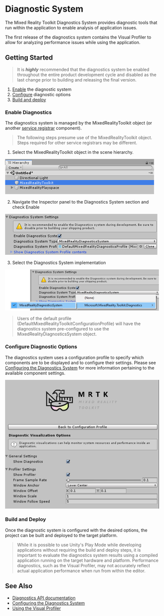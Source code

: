 # Diagnostic System

The Mixed Reality Toolkit Diagnostics System provides diagnostic tools that run within the 
application to enable analysis of application issues. 

The first release of the diagnostics system contains the Visual Profiler to allow for analyzing 
performance issues while using the application. 

## Getting Started

> It is **_highly_** recommended that the diagnostics system be enabled throughout the entire product 
development cycle and disabled as the last change prior to building and releasing the final version.

1. [Enable](#enable-diagnostics) the diagnostic system
2. [Configure](#configure-diagnostic-options) diagnostic options
3. [Build and deploy](#build-and-deploy)

### Enable Diagnostics

The diagnostics system is managed by the MixedRealityToolkit object (or another 
[service registrar](xref:Microsoft.MixedReality.Toolkit.IMixedRealityServiceRegistrar) component). 

> The following steps presume use of the MixedRealityToolkit object. Steps required for other service registrars may be different.

1. Select the MixedRealityToolkit object in the scene hierarchy.

![MRTK Configured Scene Hierarchy](../../External/ReadMeImages/MRTK_ConfiguredHierarchy.png)

2. Navigate the Inspector panel to the Diagnostics System section and check Enable

![Enable the Diagnostics System](../../External/ReadMeImages/Diagnostics/MRTKConfig_Diagnostics.png)

3. Select the Diagnostics System implementation

![Select the Diagnostics System Implementation](../../External/ReadMeImages/Diagnostics/DiagnosticsSelectSystemType.png)

> Users of the default profile (DefaultMixedRealityToolkitConfigurationProfile) will have the 
diagnostics system pre-configured to use the MixedRealityDiagnosticsSystem object.

### Configure Diagnostic Options

The diagnostics system uses a configuration profile to specify which components are to be displayed 
and to configure their settings. Please see [Configuring the Diagnostics System](ConfiguringDiagnostics.md) 
for more information pertaining to the available component settings. 

![Diagnostics Options](../../External/ReadMeImages/Diagnostics/DiagnosticsProfile.png) 

### Build and Deploy

Once the diagnostic system is configured with the desired options, the project can be built 
and deployed to the target platform.

> While it is possible to use Unity's Play Mode while developing applications without requiring the build 
and deploy steps, it is important to evaluate the diagnostics system results using a compiled application 
running on the target hardware and platform. Performance diagnostics, such as the Visual Profiler, may not 
accurately reflect actual application performance when run from within the editor.

## See Also

- [Diagnostics API documentation](xref:Microsoft.MixedReality.Toolkit.Diagnostics)
- [Configuring the Diagnostics System](ConfiguringDiagnostics.md)
- [Using the Visual Profiler](UsingVisualProfiler.md)

